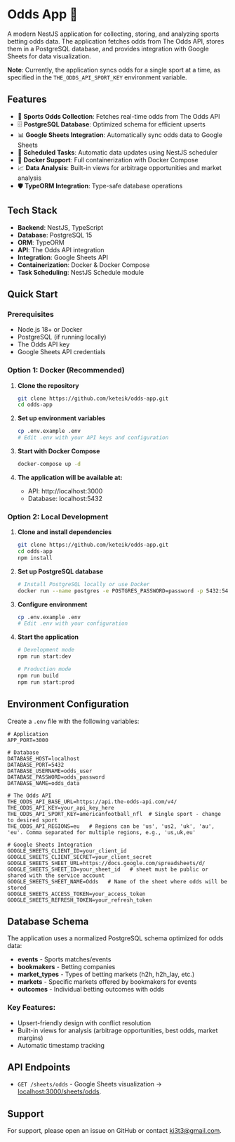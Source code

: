 # Odds App 🎯

A modern NestJS application for collecting, storing, and analyzing sports betting odds data. The application fetches odds from The Odds API, stores them in a PostgreSQL database, and provides integration with Google Sheets for data visualization.

**Note**: Currently, the application syncs odds for a single sport at a time, as specified in the `THE_ODDS_API_SPORT_KEY` environment variable.

## Features

- 🏈 **Sports Odds Collection**: Fetches real-time odds from The Odds API
- 🗄️ **PostgreSQL Database**: Optimized schema for efficient upserts
- 📊 **Google Sheets Integration**: Automatically sync odds data to Google Sheets
- 🔄 **Scheduled Tasks**: Automatic data updates using NestJS scheduler
- 🐳 **Docker Support**: Full containerization with Docker Compose
- 📈 **Data Analysis**: Built-in views for arbitrage opportunities and market analysis
- 🛡️ **TypeORM Integration**: Type-safe database operations

## Tech Stack

- **Backend**: NestJS, TypeScript
- **Database**: PostgreSQL 15
- **ORM**: TypeORM
- **API**: The Odds API integration
- **Integration**: Google Sheets API
- **Containerization**: Docker & Docker Compose
- **Task Scheduling**: NestJS Schedule module

## Quick Start

### Prerequisites

- Node.js 18+ or Docker
- PostgreSQL (if running locally)
- The Odds API key
- Google Sheets API credentials

### Option 1: Docker (Recommended)

1. **Clone the repository**
   ```bash
   git clone https://github.com/keteik/odds-app.git
   cd odds-app
   ```

2. **Set up environment variables**
   ```bash
   cp .env.example .env
   # Edit .env with your API keys and configuration
   ```

3. **Start with Docker Compose**
   ```bash
   docker-compose up -d
   ```

4. **The application will be available at:**
   - API: http://localhost:3000
   - Database: localhost:5432

### Option 2: Local Development

1. **Clone and install dependencies**
   ```bash
   git clone https://github.com/keteik/odds-app.git
   cd odds-app
   npm install
   ```

2. **Set up PostgreSQL database**
   ```bash
   # Install PostgreSQL locally or use Docker
   docker run --name postgres -e POSTGRES_PASSWORD=password -p 5432:5432 -d postgres:15
   ```

3. **Configure environment**
   ```bash
   cp .env.example .env
   # Edit .env with your configuration
   ```

4. **Start the application**
   ```bash
   # Development mode
   npm run start:dev
   
   # Production mode
   npm run build
   npm run start:prod
   ```

## Environment Configuration

Create a `.env` file with the following variables:

```env
# Application
APP_PORT=3000

# Database
DATABASE_HOST=localhost
DATABASE_PORT=5432
DATABASE_USERNAME=odds_user
DATABASE_PASSWORD=odds_password
DATABASE_NAME=odds_data

# The Odds API
THE_ODDS_API_BASE_URL=https://api.the-odds-api.com/v4/
THE_ODDS_API_KEY=your_api_key_here
THE_ODDS_API_SPORT_KEY=americanfootball_nfl  # Single sport - change to desired sport
THE_ODDS_API_REGIONS=eu   # Regions can be 'us', 'us2, 'uk', 'au', 'eu'. Comma separated for multiple regions, e.g., 'us,uk,eu'

# Google Sheets Integration
GOOGLE_SHEETS_CLIENT_ID=your_client_id
GOOGLE_SHEETS_CLIENT_SECRET=your_client_secret
GOOGLE_SHEETS_SHEET_URL=https://docs.google.com/spreadsheets/d/
GOOGLE_SHEETS_SHEET_ID=your_sheet_id   # sheet must be public or shared with the service account
GOOGLE_SHEETS_SHEET_NAME=Odds   # Name of the sheet where odds will be stored
GOOGLE_SHEETS_ACCESS_TOKEN=your_access_token
GOOGLE_SHEETS_REFRESH_TOKEN=your_refresh_token
```

## Database Schema

The application uses a normalized PostgreSQL schema optimized for odds data:

- **events** - Sports matches/events
- **bookmakers** - Betting companies  
- **market_types** - Types of betting markets (h2h, h2h_lay, etc.)
- **markets** - Specific markets offered by bookmakers for events
- **outcomes** - Individual betting outcomes with odds

### Key Features:
- Upsert-friendly design with conflict resolution
- Built-in views for analysis (arbitrage opportunities, best odds, market margins)
- Automatic timestamp tracking

## API Endpoints

- `GET /sheets/odds` - Google Sheets visualization -> [localhost:3000/sheets/odds](http://localhost:3000/sheets/odds).

## Support

For support, please open an issue on GitHub or contact [ki3t3@gmail.com](mailto:ki3t3@gmail.com).